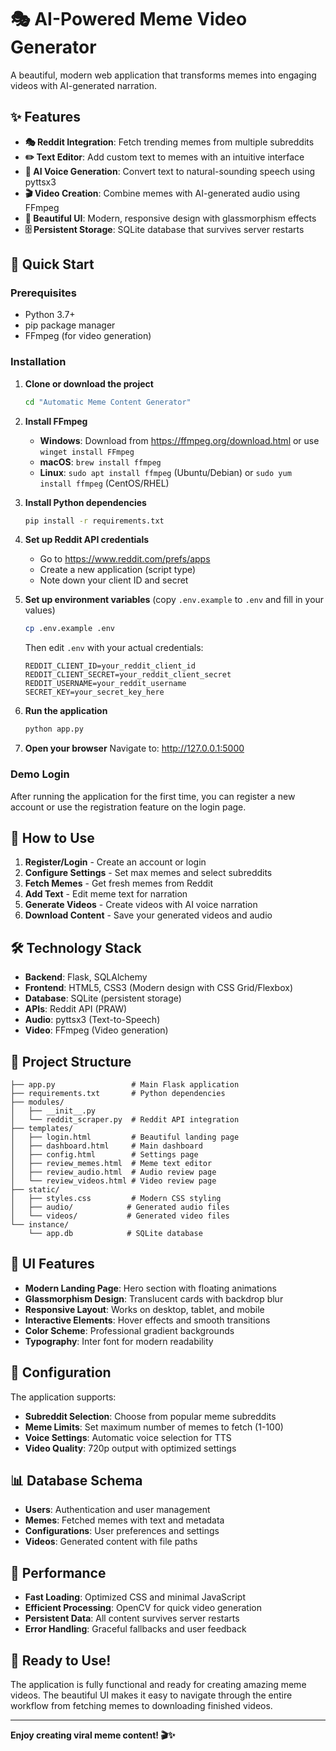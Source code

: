 # 🎭 AI-Powered Meme Video Generator

A beautiful, modern web application that transforms memes into engaging videos with AI-generated narration.

## ✨ Features

- **🎭 Reddit Integration**: Fetch trending memes from multiple subreddits
- **✏️ Text Editor**: Add custom text to memes with an intuitive interface
- **🎵 AI Voice Generation**: Convert text to natural-sounding speech using pyttsx3
- **🎬 Video Creation**: Combine memes with AI-generated audio using FFmpeg
- **📱 Beautiful UI**: Modern, responsive design with glassmorphism effects
- **🗄️ Persistent Storage**: SQLite database that survives server restarts

## 🚀 Quick Start

### Prerequisites
- Python 3.7+
- pip package manager
- FFmpeg (for video generation)

### Installation

1. **Clone or download the project**
   ```bash
   cd "Automatic Meme Content Generator"
   ```

2. **Install FFmpeg**
   - **Windows**: Download from https://ffmpeg.org/download.html or use `winget install FFmpeg`
   - **macOS**: `brew install ffmpeg`
   - **Linux**: `sudo apt install ffmpeg` (Ubuntu/Debian) or `sudo yum install ffmpeg` (CentOS/RHEL)

3. **Install Python dependencies**
   ```bash
   pip install -r requirements.txt
   ```

4. **Set up Reddit API credentials**
   - Go to https://www.reddit.com/prefs/apps
   - Create a new application (script type)
   - Note down your client ID and secret

5. **Set up environment variables** (copy `.env.example` to `.env` and fill in your values)
   ```bash
   cp .env.example .env
   ```
   Then edit `.env` with your actual credentials:
   ```env
   REDDIT_CLIENT_ID=your_reddit_client_id
   REDDIT_CLIENT_SECRET=your_reddit_client_secret
   REDDIT_USERNAME=your_reddit_username
   SECRET_KEY=your_secret_key_here
   ```

6. **Run the application**
   ```bash
   python app.py
   ```

7. **Open your browser**
   Navigate to: http://127.0.0.1:5000

### Demo Login
After running the application for the first time, you can register a new account or use the registration feature on the login page.

## 🎯 How to Use

1. **Register/Login** - Create an account or login
2. **Configure Settings** - Set max memes and select subreddits
3. **Fetch Memes** - Get fresh memes from Reddit
4. **Add Text** - Edit meme text for narration
5. **Generate Videos** - Create videos with AI voice narration
6. **Download Content** - Save your generated videos and audio

## 🛠️ Technology Stack

- **Backend**: Flask, SQLAlchemy
- **Frontend**: HTML5, CSS3 (Modern design with CSS Grid/Flexbox)
- **Database**: SQLite (persistent storage)
- **APIs**: Reddit API (PRAW)
- **Audio**: pyttsx3 (Text-to-Speech)
- **Video**: FFmpeg (Video generation)

## 📁 Project Structure

```
├── app.py                 # Main Flask application
├── requirements.txt       # Python dependencies
├── modules/
│   ├── __init__.py
│   └── reddit_scraper.py  # Reddit API integration
├── templates/
│   ├── login.html         # Beautiful landing page
│   ├── dashboard.html     # Main dashboard
│   ├── config.html        # Settings page
│   ├── review_memes.html  # Meme text editor
│   ├── review_audio.html  # Audio review page
│   └── review_videos.html # Video review page
├── static/
│   ├── styles.css         # Modern CSS styling
│   ├── audio/            # Generated audio files
│   └── videos/           # Generated video files
└── instance/
    └── app.db            # SQLite database
```

## 🎨 UI Features

- **Modern Landing Page**: Hero section with floating animations
- **Glassmorphism Design**: Translucent cards with backdrop blur
- **Responsive Layout**: Works on desktop, tablet, and mobile
- **Interactive Elements**: Hover effects and smooth transitions
- **Color Scheme**: Professional gradient backgrounds
- **Typography**: Inter font for modern readability

## 🔧 Configuration

The application supports:
- **Subreddit Selection**: Choose from popular meme subreddits
- **Meme Limits**: Set maximum number of memes to fetch (1-100)
- **Voice Settings**: Automatic voice selection for TTS
- **Video Quality**: 720p output with optimized settings

## 📊 Database Schema

- **Users**: Authentication and user management
- **Memes**: Fetched memes with text and metadata
- **Configurations**: User preferences and settings
- **Videos**: Generated content with file paths

## 🚀 Performance

- **Fast Loading**: Optimized CSS and minimal JavaScript
- **Efficient Processing**: OpenCV for quick video generation
- **Persistent Data**: All content survives server restarts
- **Error Handling**: Graceful fallbacks and user feedback

## 🎉 Ready to Use!

The application is fully functional and ready for creating amazing meme videos. The beautiful UI makes it easy to navigate through the entire workflow from fetching memes to downloading finished videos.

---

**Enjoy creating viral meme content! 🎬✨**
